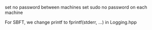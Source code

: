 set no password between machines
set sudo no password on each machine

For SBFT, we change printf to fprintf(stderr, ...) in Logging.hpp